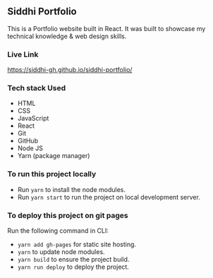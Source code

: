 ## Siddhi Portfolio
This is a Portfolio website built in React.
It was built to showcase my technical knowledge & web design skills.

### Live Link
https://siddhi-gh.github.io/siddhi-portfolio/

### Tech stack Used
- HTML
- CSS
- JavaScript
- React
- Git
- GitHub
- Node JS
- Yarn (package manager)

### To run this project locally
- Run `yarn` to install the node modules.
- Run `yarn start` to run the project on local development server.

### To deploy this project on git pages
Run the following command in CLI:
- `yarn add gh-pages` for static site hosting.
- `yarn` to update node modules.
- `yarn build` to ensure the project build.
- `yarn run deploy` to deploy the project.
